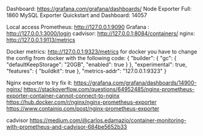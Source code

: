Dashboard:
https://grafana.com/grafana/dashboards/
Node Exporter Full: 1860
MySQL Exporter Quickstart and Dashboard: 14057

Local access
Prometheus: http://127.0.0.1:9090
Grafana : http://127.0.0.1:3000/login
cadvisor: http://127.0.0.1:8084/containers/
nginx: http://127.0.0.1:9113/metrics

Docker metrics: http://127.0.0.1:9323/metrics
for docker you have to change the config from docker with the following code:
{
  "builder": {
    "gc": {
      "defaultKeepStorage": "20GB",
      "enabled": true
    }
  },
  "experimental": true,
  "features": {
    "buildkit": true
  },
  "metrics-addr": "127.0.0.1:9323"
}

Nginx exporter to try fix it:
https://grafana.com/grafana/dashboards/14900-nginx/
https://stackoverflow.com/questions/64952485/nginx-prometheus-exporter-container-cannot-connect-to-nginx
https://hub.docker.com/r/nginx/nginx-prometheus-exporter
https://www.containiq.com/post/nginx-prometheus-exporter

cadvisor
https://medium.com/@carlos.edamazio/container-monitoring-with-prometheus-and-cadvisor-684be5652b33